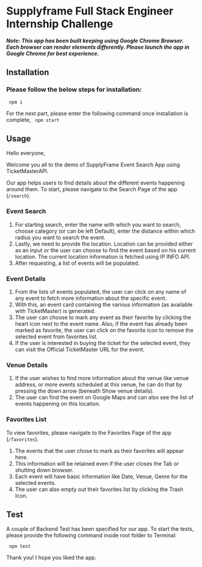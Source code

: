 # Supplyframe Full Stack Engineer Internship Challenge

**_Note: This app has been built keeping using Google Chrome Browser. Each browser can render elements differently. Please launch the app in Google Chrome for best experience._**

## Installation

### Please follow the below steps for installation:

<code> npm i</code>

For the next part, please enter the following command once installation is complete,
<code> npm start</code>

## Usage

Hello everyone,

Welcome you all to the demo of SupplyFrame Event Search App using TicketMasterAPI.

Our app helps users to find details about the different events happening around them. To start, please navigate to the Search Page of the app (<code>/search</code>).

### Event Search

1. For starting search, enter the name with which you want to search, choose category (or can be left Default), enter the distance within which radius you want to search the event.
2. Lastly, we need to provide the location. Location can be provided either as an input or the user can choose to find the event based on his current location. The current location information is fetched using IP INFO API.
3. After requesting, a list of events will be populated.

### Event Details

1. From the lists of events populated, the user can click on any name of any event to fetch more information about the specific event.
2. With this, an event card containing the various information (as available with TicketMaster) is generated.
3. The user can choose to mark any event as their favorite by clicking the heart icon next to the event name. Also, if the event has already been marked as favorite, the user can click on the favorite icon to remove the selected event from favorites list.
4. If the user is interested in buying the ticket for the selected event, they can visit the Official TicketMaster URL for the event.

### Venue Details

1. If the user wishes to find more information about the venue like venue address, or more events scheduled at this venue, he can do that by pressing the down arrow (beneath Show venue details).
2. The user can find the event on Google Maps and can also see the list of events happening on this location.

### Favorites List

To view favorites, please navigate to the Favorites Page of the app (<code>/favorites</code>).

1. The events that the user chose to mark as their favorites will appear here.
2. This information will be retained even if the user closes the Tab or shutting down browser.
3. Each event will have basic information like Date, Venue, Genre for the selected events.
4. The user can also empty out their favorites list by clicking the Trash Icon.

## Test

A couple of Backend Test has been specified for our app. To start the tests, please provide the following command inside root folder to Terminal:

<code> npm test</code>

Thank you! I hope you liked the app.

